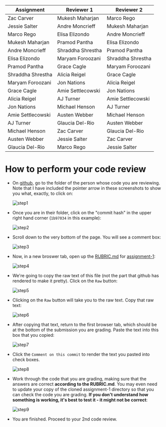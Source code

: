 Assignment|Reviewer 1|Reviewer 2
----------|----------|----------
Zac Carver|Mukesh Maharjan|Marco Rego
Jessie Salter|Andre Moncrieff|Mukesh Maharjan
Marco Rego|Elisa Elizondo|Andre Moncrieff
Mukesh Maharjan|Pramod Pantha|Elisa Elizondo
Andre Moncrieff|Shraddha Shrestha|Pramod Pantha
Elisa Elizondo|Maryam Foroozani|Shraddha Shrestha
Pramod Pantha|Grace Cagle|Maryam Foroozani
Shraddha Shrestha|Alicia Reigel|Grace Cagle
Maryam Foroozani|Jon Nations|Alicia Reigel
Grace Cagle|Amie Settlecowski|Jon Nations
Alicia Reigel|AJ Turner|Amie Settlecowski
Jon Nations|Michael Henson|AJ Turner
Amie Settlecowski|Austen Webber|Michael Henson
AJ Turner|Glaucia Del-Rio|Austen Webber
Michael Henson|Zac Carver|Glaucia Del-Rio
Austen Webber|Jessie Salter|Zac Carver
Glaucia Del-Rio|Marco Rego|Jessie Salter

# How to perform your code review

* On [github](https://github.com), go to the folder of the person whose code you are reviewing.  Note that I have included the pointer arrow in these screenshots to show you what, exactly, to click on:

    ![step1](https://github.com/biolprogramming/assignment-1/blob/master/images/step1.png)

* Once you are in their folder, click on the "commit hash" in the upper right hand corner (`1b97034` in this example):

    ![step2](https://github.com/biolprogramming/assignment-1/blob/master/images/step2.png)

* Scroll down to the very bottom of the page.  You will see a comment box:

    ![step3](https://github.com/biolprogramming/assignment-1/blob/master/images/step3.png)

* Now, in a new broswer tab, open up the [RUBRIC.md](https://github.com/biolprogramming/assignment-1/blob/master/RUBRIC.md) for [assignment-1](https://github.com/biolprogramming/assignment-1):

    ![step4](https://github.com/biolprogramming/assignment-1/blob/master/images/step4.png)

* We're going to copy the raw text of this file (not the part that github has rendered to make it pretty).  Click on the `Raw` button:

    ![step5](https://github.com/biolprogramming/assignment-1/blob/master/images/step5.png)

* Clicking on the `Raw` button will take you to the raw text.  Copy that raw text:

    ![step6](https://github.com/biolprogramming/assignment-1/blob/master/images/step6.png)

* After copying that text, return to the first browser tab, which should be at the bottom of the submission you are grading. Paste the text into this box that you copied:

    ![step7](https://github.com/biolprogramming/assignment-1/blob/master/images/step7.png)

* Click the `Comment on this commit` to render the text you pasted into check boxes.

    ![step8](https://github.com/biolprogramming/assignment-1/blob/master/images/step8.png)

* Work through the code that you are grading, making sure that the answers are correct **according to the RUBRIC.md**.  You may even need to update your copy of the cloned assignment-1 directory so that you can check the code you are grading.  **If you don't understand how something is working, it's best to test it - it might not be correct**:

    ![step9](https://github.com/biolprogramming/assignment-1/blob/master/images/step9.png)

* You are finished.  Proceed to your 2nd code review.
